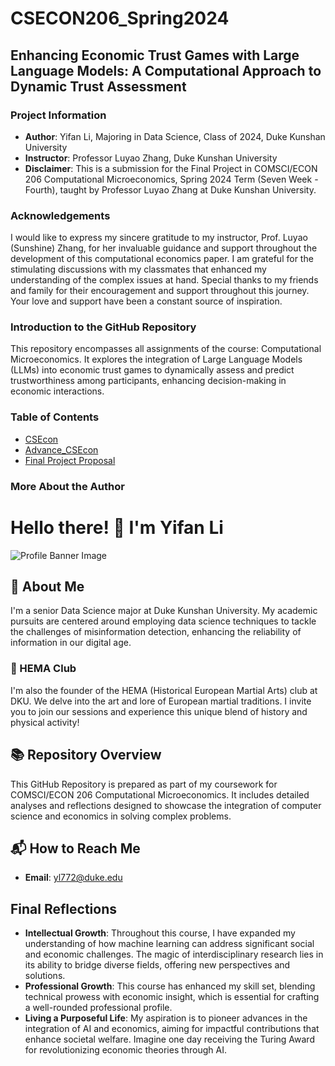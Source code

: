 # CSECON206_Spring2024
## Enhancing Economic Trust Games with Large Language Models: A Computational Approach to Dynamic Trust Assessment

### Project Information
- **Author**: Yifan Li, Majoring in Data Science, Class of 2024, Duke Kunshan University
- **Instructor**: Professor Luyao Zhang, Duke Kunshan University
- **Disclaimer**: This is a submission for the Final Project in COMSCI/ECON 206 Computational Microeconomics, Spring 2024 Term (Seven Week - Fourth), taught by Professor Luyao Zhang at Duke Kunshan University.

### Acknowledgements
I would like to express my sincere gratitude to my instructor, Prof. Luyao (Sunshine) Zhang, for her invaluable guidance and support throughout the development of this computational economics paper. I am grateful for the stimulating discussions with my classmates that enhanced my understanding of the complex issues at hand. Special thanks to my friends and family for their encouragement and support throughout this journey. Your love and support have been a constant source of inspiration.

### Introduction to the GitHub Repository
This repository encompasses all assignments of the course: Computational Microeconomics. It explores the integration of Large Language Models (LLMs) into economic trust games to dynamically assess and predict trustworthiness among participants, enhancing decision-making in economic interactions.

### Table of Contents
- [CSEcon](/CSEcon)
- [Advance_CSEcon](/Advance_CSEcon)
- [Final Project Proposal](/Proposal)

### More About the Author


# Hello there! 🌟 I'm Yifan Li

![Profile Banner Image](https://github.com/usernameavalible/CS206-Computational-Microeconomics/blob/main/498603743923548540.jpg)

## 🚀 About Me
I'm a senior Data Science major at Duke Kunshan University. My academic pursuits are centered around employing data science techniques to tackle the challenges of misinformation detection, enhancing the reliability of information in our digital age.

### 🏹 HEMA Club
I'm also the founder of the HEMA (Historical European Martial Arts) club at DKU. We delve into the art and lore of European martial traditions. I invite you to join our sessions and experience this unique blend of history and physical activity!

## 📚 Repository Overview
This GitHub Repository is prepared as part of my coursework for COMSCI/ECON 206 Computational Microeconomics. It includes detailed analyses and reflections designed to showcase the integration of computer science and economics in solving complex problems.



## 📬 How to Reach Me
- **Email**: [yl772@duke.edu](mailto:yl772@duke.edu)

## Final Reflections
- **Intellectual Growth**: Throughout this course, I have expanded my understanding of how machine learning can address significant social and economic challenges. The magic of interdisciplinary research lies in its ability to bridge diverse fields, offering new perspectives and solutions.
- **Professional Growth**: This course has enhanced my skill set, blending technical prowess with economic insight, which is essential for crafting a well-rounded professional profile.
- **Living a Purposeful Life**: My aspiration is to pioneer advances in the integration of AI and economics, aiming for impactful contributions that enhance societal welfare. Imagine one day receiving the Turing Award for revolutionizing economic theories through AI.
